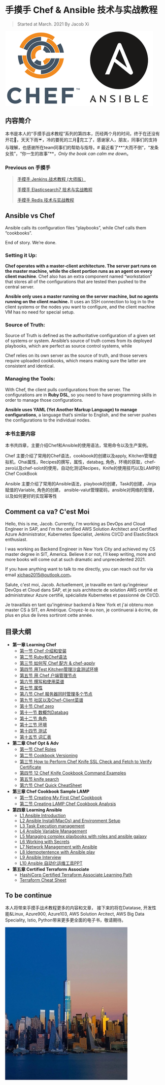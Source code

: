 # 手摸手 Chef & Ansible 技术与实战教程

> Started at March. 2021 By Jacob Xi 

![Alt Image Text](images/indx1_0.png "Body image")

## **内容简介**

本书是本人的“手摸手战术教程”系列的第四本，历经两个月的时间，终于在还没有开花🌸，天天下雨☔️，冷的要死的三月🥶完工了，感谢家人，朋友，同事们的支持与理解，也感谢所在team同事们的帮助与指导。# 最近看了**“大而不倒”，“发条女孩”，“你一生的故事”**，*Only the book can calm me down*。

### **Previous on 手摸手**

> [手摸手 Jenkins 战术教程 (大师版）](https://chao-xi.github.io/jxjenkinsbook/)
> 
> [手摸手 Elasticsearch7 技术与实战教程](https://chao-xi.github.io/jxes7book/)
> 
>  [手摸手 Redis 技术与实战教程](https://chao-xi.github.io/jxredisbook/)


## **Ansible vs Chef**

Ansible calls its configuration files “playbooks”, while Chef calls them “cookbooks”.

End of story. We’re done.

### **Setting it Up**: 

**Chef operates with a master-client architecture. The server part runs on the master machine, while the client portion runs as an agent on every client machine**. Chef also has an extra component named “workstation” that stores all of the configurations that are tested then pushed to the central server.

**Ansible only uses a master running on the server machine, but no agents running on the client machine.** It uses an SSH connection to log in to the client systems or the nodes you want to configure, and the client machine VM has no need for special setup.


### **Source of Truth:**

Source of Truth is defined as the authoritative configuration of a given set of systems or system. Ansible’s source of truth comes from its deployed playbooks, which are perfect as source control systems, while

Chef relies on its own server as the source of truth, and those servers require uploaded cookbooks, which means making sure the latter are consistent and identical.

### **Managing the Tools:**

With Chef, the client pulls configurations from the server. The configurations are in **Ruby DSL**, so you need to have programming skills in order to manage those configurations.

**Ansible uses YAML (Yet Another Markup Language) to manage configurations**, a language that’s similar to English, and the server pushes the configurations to the individual nodes.


### **本书主要内容**

本书共四章，主要介绍Chef和Ansible的使用语法，常用命令以及生产案例。 

Chef 主要介绍了常用的Chef语法，cookbook的创建以及apply, Kitchen管理虚拟机，Ohai属性，Recipes的撰写，属性，databag, 角色，环境的获取，chef-zero以及chef-solot的使用，自动化测试Recipes，Knife的使用技巧以及LAMP的Chef CookBook

Ansible 主要介绍了常用的Ansible语法，playbook的创建，Task的创建，Jinja赋值的Variable, 角色的创建， ansible-valut管理密码，ansible对网络的管理，以及如何更好的实现幂等性

## Comment ca va? C'est Moi

Hello, this is me, Jacob. Currently, I'm working as DevOps and Cloud Engineer in SAP, and I'm the certified AWS Solution Architect and Certified Azure Administrator, Kubernetes Specialist, Jenkins CI/CD and ElasticStack enthusiast. 

I was working as Backend Engineer in New York City and achieved my CS master degree in SIT, America. Believe it or not, I'll keep writing, more and more books will come out at such dramatic and unprecedented 2021. 

If you have anything want to talk to me directly, you can reach out for via email xichao2015@outlook.com。


Salute, c'est moi, Jacob. Actuellement, je travaille en tant qu'ingénieur DevOps et Cloud dans SAP, et je suis architecte de solution AWS certifié et administrateur Azure certifié, spécialiste Kubernetes et passionné de CI/CD.

Je travaillais en tant qu'ingénieur backend à New York et j'ai obtenu mon master CS à SIT, en Amérique. Croyez-le ou non, je continuerai à écrire, de plus en plus de livres sortiront cette année.

## 目录大纲

* **第一章 Learning Chef**
	* [第一节 Chef 介绍和安装](https://chao-xi.github.io/jxchefbook/chap1/chef_tutorial1/)
	* [第二节 Ruby和Chef语法](https://chao-xi.github.io/jxchefbook/chap1/chef_tutorial2/)
	* [第三节 如何写 Chef 配方 & chef-apply](https://chao-xi.github.io/jxchefbook/chap1/chef_tutorial3/)
	* [第四节 用Test Kitchen管理沙盒测试环境](https://chao-xi.github.io/jxchefbook/chap1/chef_tutorial4/)
	* [第五节 用 Chef 户端管理节点](https://chao-xi.github.io/jxchefbook/chap1/chef_tutorial5/)
	* [第六节 撰写和使用菜谱](https://chao-xi.github.io/jxchefbook/chap1/chef_tutorial6/)
	* [第七节 属性](https://chao-xi.github.io/jxchefbook/chap1/chef_tutorial7_attributes/)
	* [第八节 Chef 服务器同时管理多个节点](https://chao-xi.github.io/jxchefbook/chap1/chef_tutorial8/)
	* [第九节 社区以及Chef-Client菜谱](https://chao-xi.github.io/jxchefbook/chap1/chef_tutorial9/)
	* [第十节 Chef zero](https://chao-xi.github.io/jxchefbook/chap1/chef_tutorial10_zero/)
	* [第十一节 数概包Databag](https://chao-xi.github.io/jxchefbook/chap1/chef_tutorial11_databag/)
	* [第十二节 角色](https://chao-xi.github.io/jxchefbook/chap1/chef_tutorial12/)
	* [第十三节 环境](https://chao-xi.github.io/jxchefbook/chap1/chef_tutorial13_env/)
	* [第十四节 测试](https://chao-xi.github.io/jxchefbook/chap1/chef_tutorial14_test/)
	* [第十五节 词汇表](https://chao-xi.github.io/jxchefbook/chap1/chef_tutorial15_term/)
* **第二章 Chef Opt & Adv**
	* [第一节 Chef Roles](https://chao-xi.github.io/jxchefbook/chap2/chef_adv4/)
	* [第二节 Cookbook Versioning](https://chao-xi.github.io/jxchefbook/chap2/chef_adv5/)
	* [第三节 How to Perform Chef Knife SSL Check and Fetch to Verify Certificate](https://chao-xi.github.io/jxchefbook/chap2/chef_adv1/)
	* [第四节 12 Chef Knife Cookbook Command Examples](https://chao-xi.github.io/jxchefbook/chap2/chef_adv2/) 
	* [第五节 knife search](https://chao-xi.github.io/jxchefbook/chap2/chef_op1_kinfe_search/)
	* [第六节 Chef Quick CheatSheet](https://chao-xi.github.io/jxchefbook/chap2/chef_adv3/)
* **第三章 Chef Cookbook Sample LAMP**
	* [第一节 Creating My First Chef Cookbook](https://chao-xi.github.io/jxchefbook/chap3/chef_basic5/)
	* [第二节 Creating LAMP Chef Cookbook Analysis](https://chao-xi.github.io/jxchefbook/chap3/chef_basic6/) 
* **第四章  Learning Ansible**
	* [L1 Ansible Introduction](https://chao-xi.github.io/jxchefbook/chap4/1ansible_intro/) 
	* [L2 Ansible Install(MacOs) and Environment Setup](https://chao-xi.github.io/jxchefbook/chap4/2ansible_over_install/)
	* [L3 Task Execution management](https://chao-xi.github.io/jxchefbook/chap4/3play_task/)
	* [L4 Ansible Variable Management](https://chao-xi.github.io/jxchefbook/chap4/4Ansible_variables/)
	* [L5 Managing complex playbooks with roles and ansible galaxy](https://chao-xi.github.io/jxchefbook/chap4/5Complex_roles/)
	* [L6 Working with Secrets](https://chao-xi.github.io/jxchefbook/chap4/6Secret_management/)
	* [L7 Network Management with Ansible](https://chao-xi.github.io/jxchefbook/chap4/7Network_management/)
	* [L8 Idempotentence with Ansible play](https://chao-xi.github.io/jxchefbook/chap4/8idempotentence/)
	* [L9 Ansible Interview](https://chao-xi.github.io/jxchefbook/chap4/9Ansible_interview/)
	* [L10 Ansible 自动化运维工具PPT](https://chao-xi.github.io/jxchefbook/chap4/10Ansible_learn_ppt/)
* **第五章 Certified Terraform Associate**
	* [HashiCorp Certified Terraform Associate Learning Path](https://chao-xi.github.io/jxchefbook/chap5/1hashicorp_certified_terraform/)
	* [Terraform Cheat Sheet](https://chao-xi.github.io/jxchefbook/chap5/2terraform_cs/) 	 	


## To be continue

本人将带来手摸手战术教程更多的内容和文章， 接下来的将在Datatase, 开发性能&Linux, Azure900, Azure103, AWS Solution Arcitect, AWS Big Data Speciality, Istio, Python带来更多更全面的电子书，敬请期待。

![Alt Image Text](images/indx1_1.jpeg "Body image")

